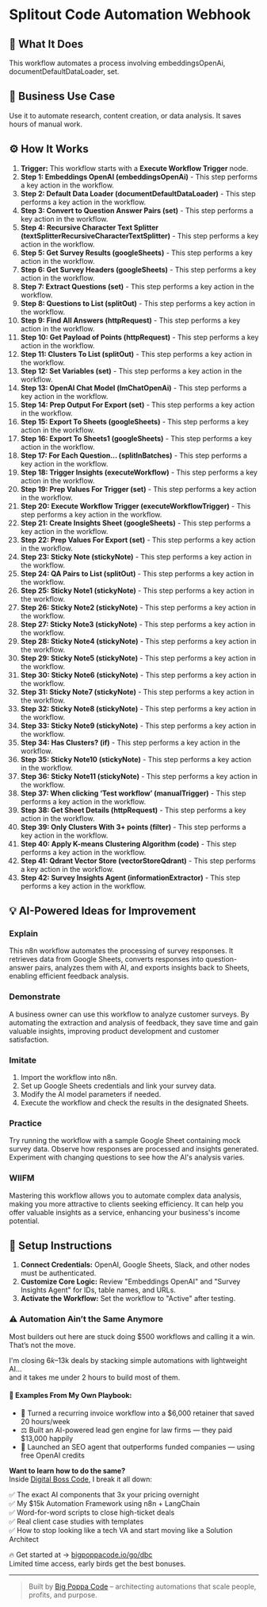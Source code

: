 # Splitout Code Automation Webhook

## 🚀 What It Does
This workflow automates a process involving embeddingsOpenAi, documentDefaultDataLoader, set.

## 💼 Business Use Case
Use it to automate research, content creation, or data analysis. It saves hours of manual work.

## ⚙️ How It Works
1.  **Trigger:** This workflow starts with a **Execute Workflow Trigger** node.
2. **Step 1: Embeddings OpenAI (embeddingsOpenAi)** - This step performs a key action in the workflow.
3. **Step 2: Default Data Loader (documentDefaultDataLoader)** - This step performs a key action in the workflow.
4. **Step 3: Convert to Question Answer Pairs (set)** - This step performs a key action in the workflow.
5. **Step 4: Recursive Character Text Splitter (textSplitterRecursiveCharacterTextSplitter)** - This step performs a key action in the workflow.
6. **Step 5: Get Survey Results (googleSheets)** - This step performs a key action in the workflow.
7. **Step 6: Get Survey Headers (googleSheets)** - This step performs a key action in the workflow.
8. **Step 7: Extract Questions (set)** - This step performs a key action in the workflow.
9. **Step 8: Questions to List (splitOut)** - This step performs a key action in the workflow.
10. **Step 9: Find All Answers (httpRequest)** - This step performs a key action in the workflow.
11. **Step 10: Get Payload of Points (httpRequest)** - This step performs a key action in the workflow.
12. **Step 11: Clusters To List (splitOut)** - This step performs a key action in the workflow.
13. **Step 12: Set Variables (set)** - This step performs a key action in the workflow.
14. **Step 13: OpenAI Chat Model (lmChatOpenAi)** - This step performs a key action in the workflow.
15. **Step 14: Prep Output For Export (set)** - This step performs a key action in the workflow.
16. **Step 15: Export To Sheets (googleSheets)** - This step performs a key action in the workflow.
17. **Step 16: Export To Sheets1 (googleSheets)** - This step performs a key action in the workflow.
18. **Step 17: For Each Question... (splitInBatches)** - This step performs a key action in the workflow.
19. **Step 18: Trigger Insights (executeWorkflow)** - This step performs a key action in the workflow.
20. **Step 19: Prep Values For Trigger (set)** - This step performs a key action in the workflow.
21. **Step 20: Execute Workflow Trigger (executeWorkflowTrigger)** - This step performs a key action in the workflow.
22. **Step 21: Create Insights Sheet (googleSheets)** - This step performs a key action in the workflow.
23. **Step 22: Prep Values For Export (set)** - This step performs a key action in the workflow.
24. **Step 23: Sticky Note (stickyNote)** - This step performs a key action in the workflow.
25. **Step 24: QA Pairs to List (splitOut)** - This step performs a key action in the workflow.
26. **Step 25: Sticky Note1 (stickyNote)** - This step performs a key action in the workflow.
27. **Step 26: Sticky Note2 (stickyNote)** - This step performs a key action in the workflow.
28. **Step 27: Sticky Note3 (stickyNote)** - This step performs a key action in the workflow.
29. **Step 28: Sticky Note4 (stickyNote)** - This step performs a key action in the workflow.
30. **Step 29: Sticky Note5 (stickyNote)** - This step performs a key action in the workflow.
31. **Step 30: Sticky Note6 (stickyNote)** - This step performs a key action in the workflow.
32. **Step 31: Sticky Note7 (stickyNote)** - This step performs a key action in the workflow.
33. **Step 32: Sticky Note8 (stickyNote)** - This step performs a key action in the workflow.
34. **Step 33: Sticky Note9 (stickyNote)** - This step performs a key action in the workflow.
35. **Step 34: Has Clusters? (if)** - This step performs a key action in the workflow.
36. **Step 35: Sticky Note10 (stickyNote)** - This step performs a key action in the workflow.
37. **Step 36: Sticky Note11 (stickyNote)** - This step performs a key action in the workflow.
38. **Step 37: When clicking ‘Test workflow’ (manualTrigger)** - This step performs a key action in the workflow.
39. **Step 38: Get Sheet Details (httpRequest)** - This step performs a key action in the workflow.
40. **Step 39: Only Clusters With 3+ points (filter)** - This step performs a key action in the workflow.
41. **Step 40: Apply K-means Clustering Algorithm (code)** - This step performs a key action in the workflow.
42. **Step 41: Qdrant Vector Store (vectorStoreQdrant)** - This step performs a key action in the workflow.
43. **Step 42: Survey Insights Agent (informationExtractor)** - This step performs a key action in the workflow.

## 💡 AI-Powered Ideas for Improvement
### Explain
This n8n workflow automates the processing of survey responses. It retrieves data from Google Sheets, converts responses into question-answer pairs, analyzes them with AI, and exports insights back to Sheets, enabling efficient feedback analysis.

### Demonstrate
A business owner can use this workflow to analyze customer surveys. By automating the extraction and analysis of feedback, they save time and gain valuable insights, improving product development and customer satisfaction.

### Imitate
1. Import the workflow into n8n.
2. Set up Google Sheets credentials and link your survey data.
3. Modify the AI model parameters if needed.
4. Execute the workflow and check the results in the designated Sheets.

### Practice
Try running the workflow with a sample Google Sheet containing mock survey data. Observe how responses are processed and insights generated. Experiment with changing questions to see how the AI's analysis varies.

### WIIFM
Mastering this workflow allows you to automate complex data analysis, making you more attractive to clients seeking efficiency. It can help you offer valuable insights as a service, enhancing your business's income potential.

## 🔧 Setup Instructions
1. **Connect Credentials:** OpenAI, Google Sheets, Slack, and other nodes must be authenticated.
2. **Customize Core Logic:** Review "Embeddings OpenAI" and "Survey Insights Agent" for IDs, table names, and URLs.
3. **Activate the Workflow:** Set the workflow to "Active" after testing.

### ⚠️ Automation Ain’t the Same Anymore

Most builders out here are stuck doing $500 workflows and calling it a win.  
That’s not the move.  

I'm closing $6k–$13k deals by stacking simple automations with lightweight AI...  
and it takes me under 2 hours to build most of them.

#### 🧠 Examples From My Own Playbook:
- 🔁 Turned a recurring invoice workflow into a $6,000 retainer that saved 20 hours/week  
- ⚖️ Built an AI-powered lead gen engine for law firms — they paid $13,000 happily  
- 🚀 Launched an SEO agent that outperforms funded companies — using free OpenAI credits  

**Want to learn how to do the same?**  
Inside [Digital Boss Code](https://bigpoppacode.io/go/dbc), I break it all down:

✅ The exact AI components that 3x your pricing overnight  
✅ My $15k Automation Framework using n8n + LangChain  
✅ Word-for-word scripts to close high-ticket deals  
✅ Real client case studies with templates  
✅ How to stop looking like a tech VA and start moving like a Solution Architect  

🔥 Get started at → [bigpoppacode.io/go/dbc](https://bigpoppacode.io/go/dbc)  
Limited time access, early birds get the best bonuses.

---
> Built by [Big Poppa Code](https://bigpoppacode.io) – architecting automations that scale people, profits, and purpose.
